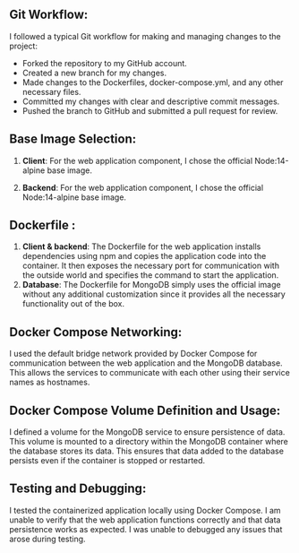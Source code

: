 ## Git Workflow:
I followed a typical Git workflow for making and managing changes to the project:
- Forked the repository to my GitHub account.
- Created a new branch for my changes.
- Made changes to the Dockerfiles, docker-compose.yml, and any other necessary files.
- Committed my changes with clear and descriptive commit messages.
- Pushed the branch to GitHub and submitted a pull request for review.

## Base Image Selection:
1. **Client**: For the web application component, I chose the official Node:14-alpine base image. 

2. **Backend**: For the web application component, I chose the official Node:14-alpine base image.   

## Dockerfile :
1. **Client & backend**: The Dockerfile for the web application installs dependencies using npm and copies the application code into the container. It then exposes the necessary port for communication with the outside world and specifies the command to start the application.
2. **Database**: The Dockerfile for MongoDB simply uses the official image without any additional customization since it provides all the necessary functionality out of the box.

## Docker Compose Networking:

I used the default bridge network provided by Docker Compose for communication between the web application and the MongoDB database. This allows the services to communicate with each other using their service names as hostnames.

## Docker Compose Volume Definition and Usage:

I defined a volume for the MongoDB service to ensure persistence of data. This volume is mounted to a directory within the MongoDB container where the database stores its data. This ensures that data added to the database persists even if the container is stopped or restarted.

## Testing and Debugging:
I tested the containerized application locally using Docker Compose. I am unable to verify that the web application functions correctly and that data persistence works as expected. I was unable to debugged any issues that arose during testing.



